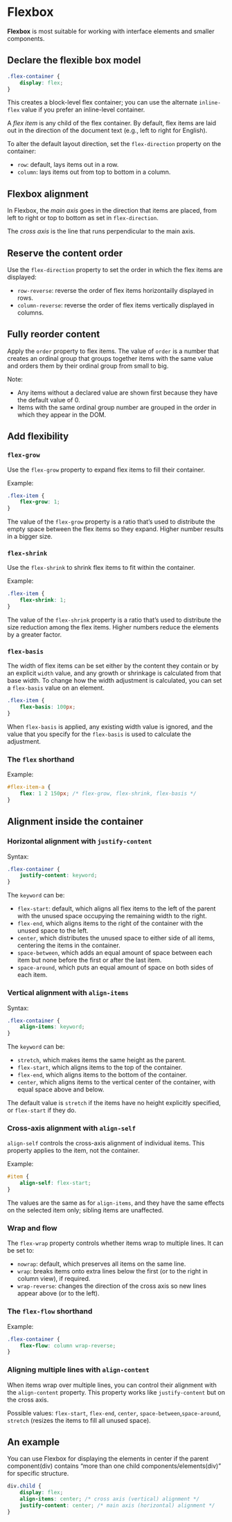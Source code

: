 # Flexbox

**Flexbox** is most suitable for working with interface elements and smaller components.

## Declare the flexible box model

```css
.flex-container {
	display: flex;
}
```

This creates a block-level flex container; you can use the alternate `inline-flex` value if you prefer an inline-level container.

A *flex item* is any child of the flex container. By default, flex items are laid out in the direction of the document text (e.g., left to right for English). 

To alter the default layout direction, set the `flex-direction` property on the container:

- `row`: default, lays items out in a row.
- `column`: lays items out from top to bottom in a column. 

## Flexbox alignment

In Flexbox, the *main axis* goes in the direction that items are placed, from left to right or top to bottom as set in `flex-direction`.

The *cross axis* is the line that runs perpendicular to the main axis.

## Reserve the content order

Use the `flex-direction` property to set the order in which the flex items are displayed:

- `row-reverse`: reverse the order of flex items horizontailly displayed in rows.
- `column-reverse`: reverse the order of flex items vertically displayed in columns.

## Fully reorder content

Apply the `order` property to flex items. The value of `order` is a number that creates an ordinal group that groups together items with the same value and orders them by their ordinal group from small to big. 

Note:

- Any items without a declared value are shown first because they have the default value of 0.
- Items with the same ordinal group number are grouped in the order in which they appear in the DOM.

## Add flexibility

### `flex-grow`

Use the `flex-grow` property to expand flex items to fill their container.

Example:

```css
.flex-item {
	flex-grow: 1;
}
```

The value of the `flex-grow` property is a ratio that’s used to distribute the empty space between the flex items so they expand. Higher number results in a bigger size.

### `flex-shrink`

Use the `flex-shrink` to shrink flex items to fit within the container.

Example:

```css
.flex-item {
	flex-shrink: 1;
}
```

The value of the `flex-shrink` property is a ratio that’s used to distribute the size reduction among the flex items. Higher numbers reduce the elements by a greater factor.

### `flex-basis`

The width of flex items can be set either by the content they contain or by an explicit `width` value, and any growth or shrinkage is calculated from that base width. To change how the width adjustment is calculated, you can set a `flex-basis` value on an element.

```css
.flex-item {
	flex-basis: 100px;
}
```

When `flex-basis` is applied, any existing width value is ignored, and the value that you specify for the `flex-basis` is used to calculate the adjustment.

### The `flex` shorthand

Example:

```css
#flex-item-a {
	flex: 1 2 150px; /* flex-grow, flex-shrink, flex-basis */
}
```

## Alignment inside the container

### Horizontal alignment with `justify-content`

Syntax:

```css
.flex-container {
	justify-content: keyword;
}
```

The `keyword` can be:

- `flex-start`: default, which aligns all flex items to the left of the parent with the unused space occupying the remaining width to the right.
- `flex-end`, which aligns items to the right of the container with the unused space to the left.
- `center`, which distributes the unused space to either side of all items, centering the items in the container.
- `space-between`, which adds an equal amount of space between each item but none before the first or after the last item.
- `space-around`, which puts an equal amount of space on both sides of each item.

### Vertical alignment with `align-items`

Syntax:

```css
.flex-container {
	align-items: keyword;
}
```

The `keyword` can be:

- `stretch`, which makes items the same height as the parent.
- `flex-start`, which aligns items to the top of the container.
- `flex-end`, which aligns items to the bottom of the container.
- `center`, which aligns items to the vertical center of the container, with equal space above and below.

The default value is `stretch` if the items have no height explicitly specified, or `flex-start` if they do.

### Cross-axis alignment with `align-self`

`align-self` controls the cross-axis alignment of individual items. This property applies to the item, not the container.

Example:

```css
#item {
	align-self: flex-start;
}
```

The values are the same as for `align-items`, and they have the same effects on the selected item only; sibling items are unaffected.

### Wrap and flow

The `flex-wrap` property controls whether items wrap to multiple lines. It can be set to:

- `nowrap`: default, which preserves all items on the same line.
- `wrap`: breaks items onto extra lines below the first (or to the right in column view), if required.
- `wrap-reverse`: changes the direction of the cross axis so new lines appear above (or to the left).

### The `flex-flow` shorthand

Example:

```css
.flex-container {
	flex-flow: column wrap-reverse;
}
```

### Aligning multiple lines with `align-content`

When items wrap over multiple lines, you can control their alignment with the `align-content` property. This property works like `justify-content` but on the cross axis. 

Possible values: `flex-start`, `flex-end`, `center`, `space-between`,`space-around`, `stretch` (resizes the items to fill all unused space).

## An example

You can use Flexbox for displaying the elements in center if the parent component(div) contains “more than one child components/elements(div)” for specific structure. 

```css
div.child {
	display: flex;
	align-items: center; /* cross axis (vertical) alignment */
	justify-content: center; /* main axis (horizontal) alignment */
}
```
